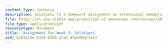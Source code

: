 ```yaml
---
content_type: resource
description: Solutions to a homework assignment on intensional Semantics.
file: https://ol-ocw-studio-app-production.s3.amazonaws.com/courses/24-910-topics-in-linguistic-theory-propositional-attitudes-spring-2009/b183e196935d0fb8a7a583ae00925aa3_MIT24_910s09_sol_assn02.pdf
file_type: application/pdf
resourcetype: Document
title: 'Assignment for Week 3: Solutions'
uid: b183e196-935d-0fb8-a7a5-83ae00925aa3
---
```


